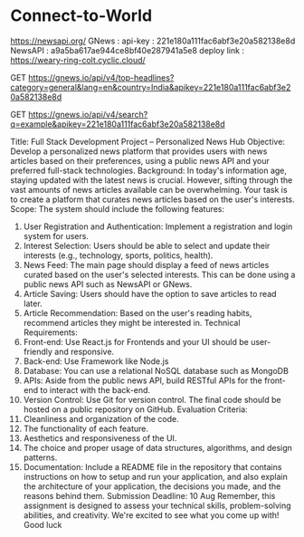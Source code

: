 # Connect-to-World
https://newsapi.org/
GNews : api-key  : 221e180a111fac6abf3e20a582138e8d 
NewsAPI : a9a5ba617ae944ce8bf40e287941a5e8
deploy link : 
https://weary-ring-colt.cyclic.cloud/

GET https://gnews.io/api/v4/top-headlines?category=general&lang=en&country=India&apikey=221e180a111fac6abf3e20a582138e8d

GET https://gnews.io/api/v4/search?q=example&apikey=221e180a111fac6abf3e20a582138e8d

Title: Full Stack Development Project – Personalized News Hub
Objective: Develop a personalized news platform that provides users with news articles
based on their preferences, using a public news API and your preferred full-stack
technologies.
Background: In today's information age, staying updated with the latest news is crucial.
However, sifting through the vast amounts of news articles available can be overwhelming.
Your task is to create a platform that curates news articles based on the user's interests.
Scope: The system should include the following features:

1. User Registration and Authentication: Implement a registration and login system
   for users.
2. Interest Selection: Users should be able to select and update their interests (e.g.,
   technology, sports, politics, health).
3. News Feed: The main page should display a feed of news articles curated based on
   the user's selected interests. This can be done using a public news API such as
   NewsAPI or GNews.
4. Article Saving: Users should have the option to save articles to read later.
5. Article Recommendation: Based on the user's reading habits, recommend articles
   they might be interested in.
   Technical Requirements:
6. Front-end: Use React.js for Frontends and your UI should be user-friendly and
   responsive.
7. Back-end: Use Framework like Node.js
8. Database: You can use a relational NoSQL database such as MongoDB
9. APIs: Aside from the public news API, build RESTful APIs for the front-end to interact
   with the back-end.
10. Version Control: Use Git for version control. The final code should be hosted on a
    public repository on GitHub.
    Evaluation Criteria:
11. Cleanliness and organization of the code.
12. The functionality of each feature.
13. Aesthetics and responsiveness of the UI.
14. The choice and proper usage of data structures, algorithms, and design patterns.
15. Documentation: Include a README file in the repository that contains instructions on
    how to setup and run your application, and also explain the architecture of your
    application, the decisions you made, and the reasons behind them.
    Submission Deadline: 10 Aug
    Remember, this assignment is designed to assess your technical skills, problem-solving
    abilities, and creativity. We're excited to see what you come up with!
    Good luck
